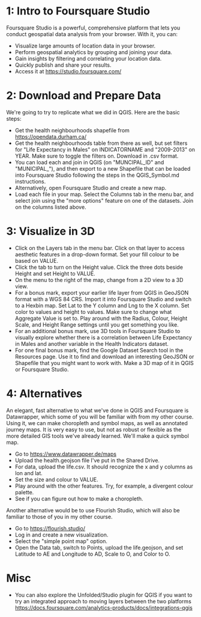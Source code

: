 # 1: Intro to Foursquare Studio

Foursquare Studio is a powerful, comprehensive platform that lets you conduct geospatial data analysis from your browser. With it, you can:
- Visualize large amounts of location data in your browser.
- Perform geospatial analytics by grouping and joining your data.
- Gain insights by filtering and correlating your location data.
- Quickly publish and share your results.
- Access it at https://studio.foursquare.com/

# 2: Download and Prepare Data

We're going to try to replicate what we did in QGIS. Here are the basic steps:
- Get the health neighbourhoods shapefile from https://opendata.durham.ca/
- Get the health neighbourhoods table from there as well, but set filters for "Life Expectancy in Males" on INDICATORNAME and "2009-2013" on YEAR. Make sure to toggle the filters on. Download in .csv format.
- You can load each and join in QGIS (on "MUNCIPAL_ID" and "MUNICIPAL_"), and then export to a new Shapefile that can be loaded into Foursquare Studio following the steps in the QGIS_Symbol.md instructions. 
- Alternatively, open Foursquare Studio and create a new map. 
- Load each file in your map. Select the Columns tab in the menu bar, and select join using the "more options" feature on one of the datasets. Join on the columns listed above.

# 3: Visualize in 3D

- Click on the Layers tab in the menu bar. Click on that layer to access aesthetic features in a drop-down format. Set your fill colour to be based on VALUE.
- Click the tab to turn on the Height value. Click the three dots beside Height and set Height to VALUE. 
- On the menu to the right of the map, change from a 2D view to a 3D view. 
- For a bonus mark, export your earlier life layer from QGIS in GeoJSON format with a WGS 84 CRS. Import it into Foursquare Studio and switch to a Hexbin map. Set Lat to the Y column and Lng to the X column. Set color to values and height to values. Make sure to change what Aggregate Value is set to. Play around with the Radius, Colour, Height Scale, and Height Range settings until you get something you like.
- For an additional bonus mark, use 3D tools in Foursquare Studio to visually explore whether there is a correlation between Life Expectancy in Males and another variable in the Health Indicators dataset.
- For one final bonus mark, find the Google Dataset Search tool in the Resources page. Use it to find and download an interesting GeoJSON or Shapefile that you might want to work with. Make a 3D map of it in QGIS or Foursquare Studio. 

# 4: Alternatives

An elegant, fast alternative to what we've done in QGIS and Foursquare is Datawrapper, which some of you will be familiar with from my other course. Using it, we can make choropleth and symbol maps, as well as annotated journey maps. It is very easy to use, but not as robust or flexible as the more detailed GIS tools we've already learned. We'll make a quick symbol map.
- Go to https://www.datawrapper.de/maps
- Upload the health.geojson file I've put in the Shared Drive.
- For data, upload the life.csv. It should recognize the x and y columns as lon and lat. 
- Set the size and colour to VALUE.
- Play around with the other features. Try, for example, a divergent colour palette.
- See if you can figure out how to make a choropleth.

Another alternative would be to use Flourish Studio, which will also be familiar to those of you in my other course. 
- Go to https://flourish.studio/
- Log in and create a new visualization. 
- Select the "simple point map" option.
- Open the Data tab, switch to Points, upload the life.geojson, and set Latitude to AE and Longitude to AD, Scale to O, and Color to O.

# Misc

- You can also explore the Unfolded/Studio plugin for QGIS if you want to try an integrated approach to moving layers between the two platforms https://docs.foursquare.com/analytics-products/docs/integrations-qgis
